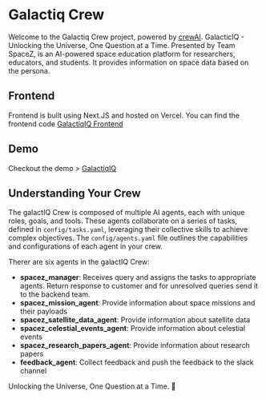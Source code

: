 # Galactiq Crew

Welcome to the Galactiq Crew project, powered by [crewAI](https://crewai.com). GalacticIQ - Unlocking the Universe, One Question at a Time. Presented by Team SpaceZ, is an AI-powered space education platform for researchers, educators, and students. It provides information on space data based on the persona.

## Frontend
Frontend is built using Next.JS and hosted on Vercel. You can find the frontend code [GalactiqIQ Frontend](https://github.com/kumarvishalben/galact-iq)

## Demo
Checkout the demo > [GalactiqIQ](https://galact-iq.vishalx360.dev/)

## Understanding Your Crew
The galactIQ Crew is composed of multiple AI agents, each with unique roles, goals, and tools. These agents collaborate on a series of tasks, defined in `config/tasks.yaml`, leveraging their collective skills to achieve complex objectives. The `config/agents.yaml` file outlines the capabilities and configurations of each agent in your crew.

Therer are six agents in the galactIQ Crew:
- **spacez_manager**: Receives query and assigns the tasks to appropriate agents. Return response to customer and for unresolved queries send it to the backend team.
- **spacez_mission_agent**: Provide information about space missions and their payloads
- **spacez_satellite_data_agent**: Provide information about satellite data
- **spacez_celestial_events_agent**: Provide information about celestial events
- **spacez_research_papers_agent**: Provide information about research papers
- **feedback_agent**: Collect feedback and push the feedback to the slack channel

Unlocking the Universe, One Question at a Time. 🚀

